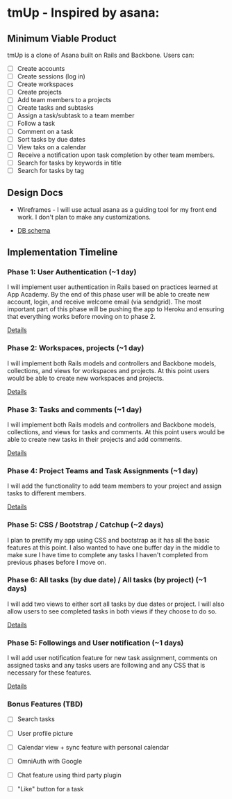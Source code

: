 # tmUp - Inspired by asana:

<!-- [Heroku link][heroku]

[heroku]: -->

## Minimum Viable Product
tmUp is a clone of Asana built on Rails and Backbone. Users can:

<!-- This is a Markdown checklist. Use it to keep track of your progress! -->

- [ ] Create accounts
- [ ] Create sessions (log in)
- [ ] Create workspaces
- [ ] Create projects
- [ ] Add team members to a projects
- [ ] Create tasks and subtasks
- [ ] Assign a task/subtask to a team member
- [ ] Follow a task
- [ ] Comment on a task
- [ ] Sort tasks by due dates
- [ ] View taks on a calendar
- [ ] Receive a notification upon task completion by other team members.
- [ ] Search for tasks by keywords in title
- [ ] Search for tasks by tag

## Design Docs
* Wireframes - I will use actual asana as a guiding tool for my front end work. I don't plan to make any customizations.
<!-- * [View Wireframes][views] -->
* [DB schema][schema]

<!-- [views]: ./docs/views.md -->
[schema]: ./docs/schema.md

## Implementation Timeline

### Phase 1: User Authentication (~1 day)
I will implement user authentication in Rails based on practices learned at App
Academy. By the end of this phase user will be able to create new account, login,
and receive welcome email (via sendgrid). The most important part
of this phase will be pushing the app to Heroku and ensuring that everything works
before moving on to phase 2.

[Details][phase-one]

### Phase 2: Workspaces, projects (~1 day)
I will implement both Rails models and controllers and Backbone models,
collections, and views for workspaces and projects. At this point users would
be able to create new workspaces and projects.

[Details][phase-two]

### Phase 3: Tasks and comments (~1 day)
I will implement both Rails models and controllers and Backbone models,
collections, and views for tasks and comments. At this point users would
be able to create new tasks in their projects and add comments.

[Details][phase-two]

### Phase 4: Project Teams and Task Assignments (~1 day)
I will add the functionality to add team members to your project and assign
tasks to different members.

[Details][phase-four]

### Phase 5: CSS / Bootstrap / Catchup (~2 days)
I plan to prettify my app using CSS and bootstrap as it has all the basic
features at this point. I also wanted to have one buffer day in the middle to
make sure I have time to complete any tasks I haven't completed from previous
phases before I move on.

### Phase 6: All tasks (by due date) / All tasks (by project) (~1 days)
I will add two views to either sort all tasks by due dates or project. I will
also allow users to see completed tasks in both views if they choose to do so.

[Details][phase-six]

### Phase 5: Followings and User notification (~1 days)
I will add user notification feature for new task assignment, comments on
assigned tasks and any tasks users are following and any CSS that is necessary
for these features.

[Details][phase-seven]


### Bonus Features (TBD)
- [ ] Search tasks
- [ ] User profile picture
- [ ] Calendar view + sync feature with personal calendar
- [ ] OmniAuth with Google
- [ ] Chat feature using third party plugin
- [ ] "Like" button for a task


[phase-one]: ./docs/phases/phase1.md
[phase-two]: ./docs/phases/phase2-3.md
[phase-four]: ./docs/phases/phase4.md
[phase-six]: ./docs/phases/phase6.md
[phase-seven]: ./docs/phases/phase7.md
